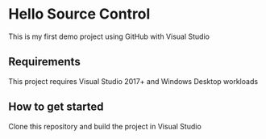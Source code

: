 # Hello Source Control

This is my first demo project using GitHub with Visual Studio

## Requirements
This project requires Visual Studio 2017+ and Windows Desktop workloads

## How to get started
Clone this repository and build the project in Visual Studio
